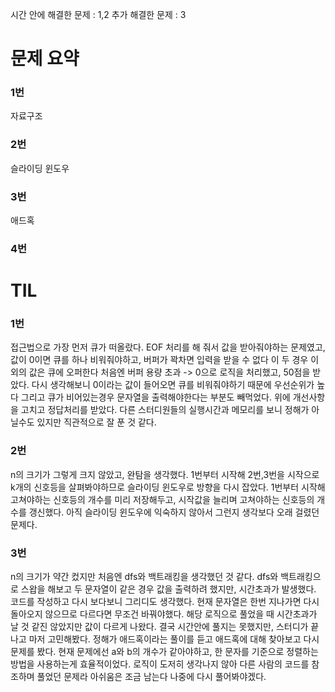 시간 안에 해결한 문제 : 1,2
추가 해결한 문제 : 3

# 문제 요약

### 1번

자료구조

### 2번

슬라이딩 윈도우

### 3번

애드혹

### 4번

# TIL

### 1번

접근법으로 가장 먼저 큐가 떠올랐다.
EOF 처리를 해 줘서 값을 받아줘야하는 문제였고,
값이 0이면 큐를 하나 비워줘야하고, 버퍼가 꽉차면 입력을 받을 수 없다
이 두 경우 이외의 값은 큐에 오퍼한다
처음엔 버퍼 용량 초과 -> 0으로 로직을 처리했고, 50점을 받았다.
다시 생각해보니 0이라는 값이 들어오면 큐를 비워줘야하기 때문에 우선순위가 높다
그리고 큐가 비어있는경우 문자열을 출력해야한다는 부분도 빼먹었다.
위에 개선사항을 고치고 정답처리를 받았다.
다른 스터디원들의 실행시간과 메모리를 보니 정해가 아닐수도 있지만 직관적으로 잘 푼 것 같다.
### 2번

n의 크기가 그렇게 크지 않았고, 완탐을 생각했다.
1번부터 시작해 2번,3번을 시작으로 k개의 신호등을 살펴봐야하므로 슬라이딩 윈도우로 방향을 다시 잡았다.
1번부터 시작해 고쳐야하는 신호등의 개수를 미리 저장해두고, 시작값을 늘리며 고쳐야하는 신호등의 개수를 갱신했다.
아직 슬라이딩 윈도우에 익숙하지 않아서 그런지 생각보다 오래 걸렸던 문제다.

### 3번

n의 크기가 약간 컸지만 처음엔 dfs와 백트래킹을 생각했던 것 같다.
dfs와 백트래킹으로 스왑을 해보고 두 문자열이 같은 경우 값을 출력하려 했지만, 시간초과가 발생했다.
코드를 작성하고 다시 보다보니 그리디도 생각했다.
현재 문자열은 한번 지나가면 다시 돌아오지 않으므로 다르다면 무조건 바꿔야했다.
해당 로직으로 풀었을 때 시간초과가 날 것 같진 않았지만 값이 다르게 나왔다.
결국 시간안에 풀지는 못했지만, 스터디가 끝나고 마저 고민해봤다.
정해가 애드혹이라는 풀이를 듣고 애드혹에 대해 찾아보고 다시 문제를 봤다.
현재 문제에선 a와 b의 개수가 같아야하고, 한 문자를 기준으로 정렬하는 방법을 사용하는게 효율적이었다.
로직이 도저히 생각나지 않아 다른 사람의 코드를 참조하며 풀었던 문제라 아쉬움은 조금 남는다
나중에 다시 풀어봐야겠다.
